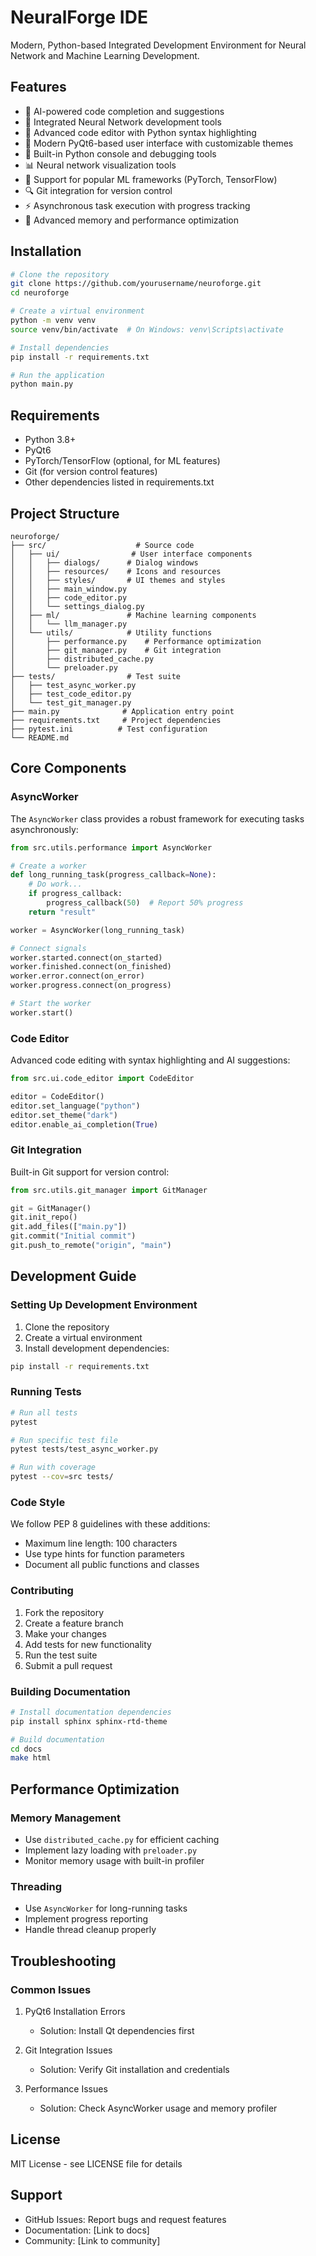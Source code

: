 # NeuralForge IDE

Modern, Python-based Integrated Development Environment for Neural Network and Machine Learning Development.

## Features
- 🧠 AI-powered code completion and suggestions
- 🔧 Integrated Neural Network development tools
- 📝 Advanced code editor with Python syntax highlighting
- 🎨 Modern PyQt6-based user interface with customizable themes
- 🚀 Built-in Python console and debugging tools
- 📊 Neural network visualization tools
- 🔄 Support for popular ML frameworks (PyTorch, TensorFlow)
- 🔍 Git integration for version control
- ⚡ Asynchronous task execution with progress tracking
- 🎯 Advanced memory and performance optimization

## Installation

```bash
# Clone the repository
git clone https://github.com/yourusername/neuroforge.git
cd neuroforge

# Create a virtual environment
python -m venv venv
source venv/bin/activate  # On Windows: venv\Scripts\activate

# Install dependencies
pip install -r requirements.txt

# Run the application
python main.py
```

## Requirements
- Python 3.8+
- PyQt6
- PyTorch/TensorFlow (optional, for ML features)
- Git (for version control features)
- Other dependencies listed in requirements.txt

## Project Structure
```
neuroforge/
├── src/                    # Source code
│   ├── ui/                # User interface components
│   │   ├── dialogs/      # Dialog windows
│   │   ├── resources/    # Icons and resources
│   │   ├── styles/       # UI themes and styles
│   │   ├── main_window.py
│   │   ├── code_editor.py
│   │   └── settings_dialog.py
│   ├── ml/               # Machine learning components
│   │   └── llm_manager.py
│   └── utils/            # Utility functions
│       ├── performance.py    # Performance optimization
│       ├── git_manager.py    # Git integration
│       ├── distributed_cache.py
│       └── preloader.py
├── tests/                # Test suite
│   ├── test_async_worker.py
│   ├── test_code_editor.py
│   └── test_git_manager.py
├── main.py              # Application entry point
├── requirements.txt     # Project dependencies
├── pytest.ini          # Test configuration
└── README.md
```

## Core Components

### AsyncWorker
The `AsyncWorker` class provides a robust framework for executing tasks asynchronously:

```python
from src.utils.performance import AsyncWorker

# Create a worker
def long_running_task(progress_callback=None):
    # Do work...
    if progress_callback:
        progress_callback(50)  # Report 50% progress
    return "result"

worker = AsyncWorker(long_running_task)

# Connect signals
worker.started.connect(on_started)
worker.finished.connect(on_finished)
worker.error.connect(on_error)
worker.progress.connect(on_progress)

# Start the worker
worker.start()
```

### Code Editor
Advanced code editing with syntax highlighting and AI suggestions:

```python
from src.ui.code_editor import CodeEditor

editor = CodeEditor()
editor.set_language("python")
editor.set_theme("dark")
editor.enable_ai_completion(True)
```

### Git Integration
Built-in Git support for version control:

```python
from src.utils.git_manager import GitManager

git = GitManager()
git.init_repo()
git.add_files(["main.py"])
git.commit("Initial commit")
git.push_to_remote("origin", "main")
```

## Development Guide

### Setting Up Development Environment
1. Clone the repository
2. Create a virtual environment
3. Install development dependencies:
```bash
pip install -r requirements.txt
```

### Running Tests
```bash
# Run all tests
pytest

# Run specific test file
pytest tests/test_async_worker.py

# Run with coverage
pytest --cov=src tests/
```

### Code Style
We follow PEP 8 guidelines with these additions:
- Maximum line length: 100 characters
- Use type hints for function parameters
- Document all public functions and classes

### Contributing
1. Fork the repository
2. Create a feature branch
3. Make your changes
4. Add tests for new functionality
5. Run the test suite
6. Submit a pull request

### Building Documentation
```bash
# Install documentation dependencies
pip install sphinx sphinx-rtd-theme

# Build documentation
cd docs
make html
```

## Performance Optimization

### Memory Management
- Use `distributed_cache.py` for efficient caching
- Implement lazy loading with `preloader.py`
- Monitor memory usage with built-in profiler

### Threading
- Use `AsyncWorker` for long-running tasks
- Implement progress reporting
- Handle thread cleanup properly

## Troubleshooting

### Common Issues
1. PyQt6 Installation Errors
   - Solution: Install Qt dependencies first
   
2. Git Integration Issues
   - Solution: Verify Git installation and credentials

3. Performance Issues
   - Solution: Check AsyncWorker usage and memory profiler

## License
MIT License - see LICENSE file for details

## Support
- GitHub Issues: Report bugs and request features
- Documentation: [Link to docs]
- Community: [Link to community]
